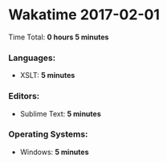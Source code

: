 # Wakatime 2017-02-01

Time Total: **0 hours 5 minutes**

### Languages:
- XSLT: **5 minutes** 

### Editors:
- Sublime Text: **5 minutes** 

### Operating Systems:
- Windows: **5 minutes** 

